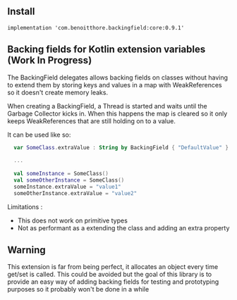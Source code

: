 ## Install

`implementation 'com.benoitthore.backingfield:core:0.9.1'`


## Backing fields for Kotlin extension variables (Work In Progress)

The BackingField delegates allows backing fields on classes without having to extend them by storing keys and values in a map with WeakReferences so it doesn't create memory leaks.

When creating a BackingField, a Thread is started and waits until the Garbage Collector kicks in. When this happens the map is cleared so it only keeps WeakReferences that are still holding on to a value.

It can be used like so:
```Kotlin
  var SomeClass.extraValue : String by BackingField { "DefaultValue" }
  
  ...
  
  val someInstance = SomeClass()
  val someOtherInstance = SomeClass()
  someInstance.extraValue = "value1"
  someOtherInstance.extraValue = "value2"  
```


Limitations :

- This does not work on primitive types 
- Not as performant as a extending the class and adding an extra property

## Warning

This extension is far from being perfect, it allocates an object every time get/set is called. This could be avoided but the goal of this library is to provide an easy way of adding backing fields for testing and prototyping purposes so it probably won't be done in a while

